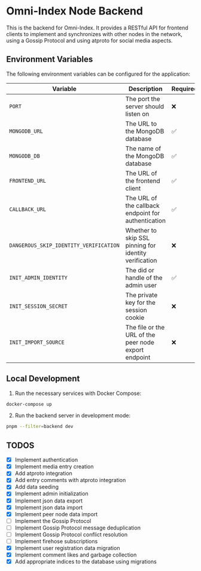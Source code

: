 # Omni-Index Node Backend

This is the backend for Omni-Index. It provides a RESTful API for frontend clients to implement and synchronizes with other nodes in the network, using a Gossip Protocol and using atproto for social media aspects.

## Environment Variables

The following environment variables can be configured for the application:

| Variable                               | Description                                           | Required           | Default                 |
| -------------------------------------- | ----------------------------------------------------- | ------------------ | ----------------------- |
| `PORT`                                 | The port the server should listen on                  | :x:                | `8080`                  |
| `MONGODB_URL`                          | The URL to the MongoDB database                       | :white_check_mark: | N/A                     |
| `MONGODB_DB`                           | The name of the MongoDB database                      | :white_check_mark: | N/A                     |
| `FRONTEND_URL`                         | The URL of the frontend client                        | :white_check_mark: | N/A                     |
| `CALLBACK_URL`                         | The URL of the callback endpoint for authentication   | :white_check_mark: | N/A                     |
| `DANGEROUS_SKIP_IDENTITY_VERIFICATION` | Whether to skip SSL pinning for identity verification | :x:                | `false`                 |
| `INIT_ADMIN_IDENTITY`                  | The did or handle of the admin user                   | :white_check_mark: | N/A                     |
| `INIT_SESSION_SECRET`                  | The private key for the session cookie                | :x:                | Generated on first boot |
| `INIT_IMPORT_SOURCE`                   | The file or the URL of the peer node export endpoint  | :x:                | Does not import data    |

## Local Development

1. Run the necessary services with Docker Compose:

```bash
docker-compose up
```

2. Run the backend server in development mode:

```bash
pnpm --filter=backend dev
```

## TODOS

- [x] Implement authentication
- [x] Implement media entry creation
- [x] Add atproto integration
- [x] Add entry comments with atproto integration
- [x] Add data seeding
- [x] Implement admin initialization
- [x] Implement json data export
- [x] Implement json data import
- [x] Implement peer node data import
- [ ] Implement the Gossip Protocol
- [ ] Implement Gossip Protocol message deduplication
- [ ] Implement Gossip Protocol conflict resolution
- [ ] Implement firehose subscriptions
- [x] Implement user registration data migration
- [x] Implement comment likes and garbage collection
- [x] Add appropriate indices to the database using migrations
